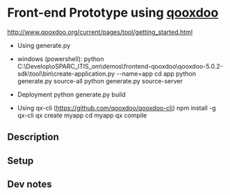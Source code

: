 # Front-end Prototype using [qooxdoo](http://qooxdoo.org/)
http://www.qooxdoo.org/current/pages/tool/getting_started.html

- Using generate.py
 - windows (powershell):
 python C:\Develop\oSPARC_ITIS_om\demos\frontend-qooxdoo\qooxdoo-5.0.2-sdk\tool\bin\create-application.py --name=app
 cd app
 python generate.py source-all
 python generate.py source-server
 - Deployment
 python generate.py build
 
- Using qx-cli (https://github.com/qooxdoo/qooxdoo-cli)
 npm install -g qx-cli
 qx create myapp
 cd myapp
 qx compile

## Description


## Setup


## Dev notes
